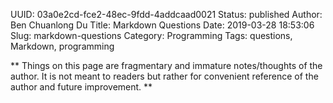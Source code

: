 UUID: 03a0e2cd-fce2-48ec-9fdd-4addcaad0021
Status: published
Author: Ben Chuanlong Du
Title: Markdown Questions
Date: 2019-03-28 18:53:06
Slug: markdown-questions
Category: Programming
Tags: questions, Markdown, programming

**
Things on this page are fragmentary and immature notes/thoughts of the author. 
It is not meant to readers but rather for convenient reference of the author and future improvement.
**
 
